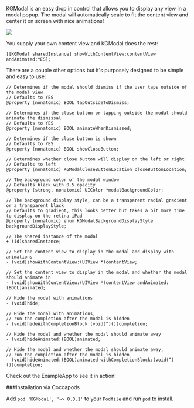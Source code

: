 KGModal is an easy drop in control that allows you to display any view in a modal popup. The modal will automatically scale to fit the content view and center it on screen with nice animations!

![](https://raw.github.com/kgn/KGModal/master/Screenshot.jpg)

You supply your own content view and KGModal does the rest:

``` obj-c
[[KGModal sharedInstance] showWithContentView:contentView andAnimated:YES];
```

There are a couple other options but it's purposely designed to be simple and easy to use:

``` obj-c
// Determines if the modal should dismiss if the user taps outside of the modal view
// Defaults to YES
@property (nonatomic) BOOL tapOutsideToDismiss;

// Determines if the close button or tapping outside the modal should animate the dismissal
// Defaults to YES
@property (nonatomic) BOOL animateWhenDismissed;

// Determines if the close button is shown
// Defaults to YES
@property (nonatomic) BOOL showCloseButton;

// Determines whether close button will display on the left or right
// Defaults to left
@property (nonatomic) KGModalCloseButtonLocation closeButtonLocation;

// The background color of the modal window
// Defaults black with 0.5 opacity
@property (strong, nonatomic) UIColor *modalBackgroundColor;

// The background display style, can be a transparent radial gradient or a transparent black
// Defaults to gradient, this looks better but takes a bit more time to display on the retina iPad
@property (nonatomic) enum KGModalBackgroundDisplayStyle backgroundDisplayStyle;

// The shared instance of the modal
+ (id)sharedInstance;

// Set the content view to display in the modal and display with animations
- (void)showWithContentView:(UIView *)contentView;

// Set the content view to display in the modal and whether the modal should animate in
- (void)showWithContentView:(UIView *)contentView andAnimated:(BOOL)animated;

// Hide the modal with animations
- (void)hide;

// Hide the modal with animations,
// run the completion after the modal is hidden
- (void)hideWithCompletionBlock:(void(^)())completion;

// Hide the modal and whether the modal should animate away
- (void)hideAnimated:(BOOL)animated;

// Hide the modal and whether the modal should animate away,
// run the completion after the modal is hidden
- (void)hideAnimated:(BOOL)animated withCompletionBlock:(void(^)())completion;
```

Check out the ExampleApp to see it in action!

###Installation via Cocoapods

Add `pod 'KGModal', '~> 0.0.1'` to your `Podfile` and run `pod` to install.
